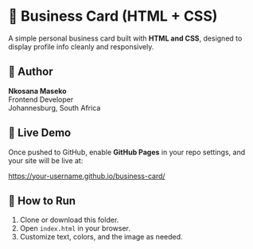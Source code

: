 # 💼 Business Card (HTML + CSS)

A simple personal business card built with **HTML and CSS**, designed to display profile info cleanly and responsively.

## 👤 Author
**Nkosana Maseko**  
Frontend Developer  
Johannesburg, South Africa

## 🚀 Live Demo
Once pushed to GitHub, enable **GitHub Pages** in your repo settings, and your site will be live at:

https://your-username.github.io/business-card/

## 🧠 How to Run
1. Clone or download this folder.  
2. Open `index.html` in your browser.  
3. Customize text, colors, and the image as needed.

